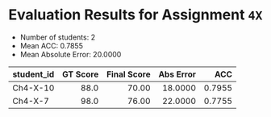 # Evaluation Results for Assignment `4X`

- Number of students: 2
- Mean ACC: 0.7855
- Mean Absolute Error: 20.0000

| student_id | GT Score | Final Score | Abs Error | ACC  |
|------------|---------:|------------:|----------:|-----:|
| Ch4-X-10 | 88.0 | 70.00 | 18.0000 | 0.7955 |
| Ch4-X-7 | 98.0 | 76.00 | 22.0000 | 0.7755 |
